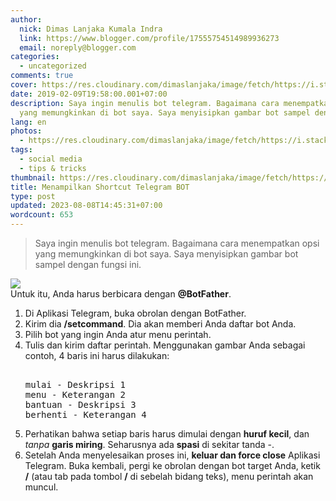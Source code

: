 ```yaml
---
author:
  nick: Dimas Lanjaka Kumala Indra
  link: https://www.blogger.com/profile/17555754514989936273
  email: noreply@blogger.com
categories:
  - uncategorized
comments: true
cover: https://res.cloudinary.com/dimaslanjaka/image/fetch/https://i.stack.imgur.com/PPlQ0.png
date: 2019-02-09T19:58:00.001+07:00
description: Saya ingin menulis bot telegram. Bagaimana cara menempatkan opsi
  yang memungkinkan di bot saya. Saya menyisipkan gambar bot sampel dengan
lang: en
photos:
  - https://res.cloudinary.com/dimaslanjaka/image/fetch/https://i.stack.imgur.com/PPlQ0.png
tags:
  - social media
  - tips & tricks
thumbnail: https://res.cloudinary.com/dimaslanjaka/image/fetch/https://i.stack.imgur.com/PPlQ0.png
title: Menampilkan Shortcut Telegram BOT
type: post
updated: 2023-08-08T14:45:31+07:00
wordcount: 653
---
```


<div dir="ltr" style="text-align: left;" trbidi="on"><blockquote>Saya ingin menulis bot telegram. Bagaimana cara menempatkan opsi yang memungkinkan di bot saya. Saya menyisipkan gambar bot sampel dengan fungsi ini.</blockquote><div><img border="0" data-original-height="530" data-original-width="477" src="https://res.cloudinary.com/dimaslanjaka/image/fetch/https://i.stack.imgur.com/PPlQ0.png"></div>Untuk itu, Anda harus berbicara dengan <b>@BotFather</b>. <ol><li>Di Aplikasi Telegram, buka obrolan dengan BotFather.</li> <li>Kirim dia <b>/setcommand</b>. Dia akan memberi Anda daftar bot Anda.</li> <li>Pilih bot yang ingin Anda atur menu perintah.</li> <li>Tulis dan kirim daftar perintah. Menggunakan gambar Anda sebagai contoh, 4 baris ini harus dilakukan: <pre><br>mulai - Deskripsi 1<br>menu - Keterangan 2<br>bantuan - Deskripsi 3<br>berhenti - Keterangan 4<br></pre></li> <li>Perhatikan bahwa setiap baris harus dimulai dengan <b>huruf kecil</b>, dan <i>tanpa</i> <b>garis miring</b>. Seharusnya ada <b>spasi</b> di sekitar tanda -.</li> <li>Setelah Anda menyelesaikan proses ini, <b>keluar dan force close</b> Aplikasi Telegram. Buka kembali, pergi ke obrolan dengan bot target Anda, ketik <b>/</b> (atau tab pada tombol <b>/</b> di sebelah bidang teks), menu perintah akan muncul.</li></ol></div>